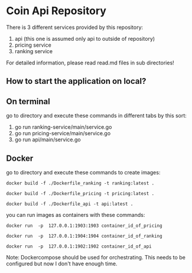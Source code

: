 # Coin Api Repository 

There is 3 different services provided by this repository:
1. api (this one is assumed only api to outside of repository)
2. pricing service
3. ranking service

For detailed information, please read read.md files in sub directories!

## How to start the application on local?
## On terminal
go to directory and execute these commands in different tabs by this sort:
1. go run ranking-service/main/service.go
2. go run pricing-service/main/service.go
3. go run api/main/service.go
## Docker
go to directory and execute these commands to create images:

```docker build -f ./Dockerfile_ranking -t ranking:latest .```

```docker build -f ./Dockerfile_pricing -t pricing:latest .```

```docker build -f ./Dockerfile_api -t api:latest .```

you can run images as containers with these commands:

 ```docker run  -p  127.0.0.1:1903:1903 container_id_of_pricing```
 
  ```docker run  -p  127.0.0.1:1904:1904 container_id_of_ranking```
  
  ```docker run  -p  127.0.0.1:1902:1902 container_id_of_api```
  
Note: Dockercompose should be used for orchestrating. This needs to be configured but now I don't have enough time.